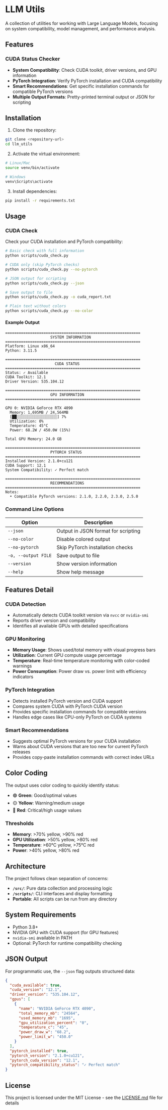 # LLM Utils

A collection of utilities for working with Large Language Models, focusing on system compatibility, model management, and performance analysis.

## Features

### CUDA Status Checker
- **System Compatibility**: Check CUDA toolkit, driver versions, and GPU information
- **PyTorch Integration**: Verify PyTorch installation and CUDA compatibility
- **Smart Recommendations**: Get specific installation commands for compatible PyTorch versions
- **Multiple Output Formats**: Pretty-printed terminal output or JSON for scripting

## Installation

1. Clone the repository:
```bash
git clone <repository-url>
cd llm_utils
```

2. Activate the virtual environment:
```bash
# Linux/Mac
source venv/bin/activate

# Windows
venv\Scripts\activate
```

3. Install dependencies:
```bash
pip install -r requirements.txt
```

## Usage

### CUDA Check
Check your CUDA installation and PyTorch compatibility:

```bash
# Basic check with full information
python scripts/cuda_check.py

# CUDA only (skip PyTorch checks)
python scripts/cuda_check.py --no-pytorch

# JSON output for scripting
python scripts/cuda_check.py --json

# Save output to file
python scripts/cuda_check.py -o cuda_report.txt

# Plain text without colors
python scripts/cuda_check.py --no-color
```

#### Example Output
```
============================================================
                    SYSTEM INFORMATION                     
============================================================
Platform: Linux x86_64
Python: 3.11.5

============================================================
                      CUDA STATUS                          
============================================================
Status: ✓ Available
CUDA Toolkit: 12.1
Driver Version: 535.104.12

============================================================
                    GPU INFORMATION                        
============================================================

GPU 0: NVIDIA GeForce RTX 4090
  Memory: 1,695MB / 24,564MB
  [██░░░░░░░░░░░░░░░░░░] 7%
  Utilization: 0%
  Temperature: 45°C
  Power: 68.2W / 450.0W (15%)

Total GPU Memory: 24.0 GB

============================================================
                    PYTORCH STATUS                         
============================================================
Installed Version: 2.1.0+cu121
CUDA Support: 12.1
System Compatibility: ✓ Perfect match

============================================================
                    RECOMMENDATIONS                        
============================================================
Notes:
  • Compatible PyTorch versions: 2.1.0, 2.2.0, 2.3.0, 2.5.0
```

### Command Line Options

| Option | Description |
|--------|-------------|
| `--json` | Output in JSON format for scripting |
| `--no-color` | Disable colored output |
| `--no-pytorch` | Skip PyTorch installation checks |
| `-o, --output FILE` | Save output to file |
| `--version` | Show version information |
| `--help` | Show help message |

## Features Detail

### CUDA Detection
- Automatically detects CUDA toolkit version via `nvcc` or `nvidia-smi`
- Reports driver version and compatibility
- Identifies all available GPUs with detailed specifications

### GPU Monitoring
- **Memory Usage**: Shows used/total memory with visual progress bars
- **Utilization**: Current GPU compute usage percentage  
- **Temperature**: Real-time temperature monitoring with color-coded warnings
- **Power Consumption**: Power draw vs. power limit with efficiency indicators

### PyTorch Integration
- Detects installed PyTorch version and CUDA support
- Compares system CUDA with PyTorch CUDA version
- Provides specific installation commands for compatible versions
- Handles edge cases like CPU-only PyTorch on CUDA systems

### Smart Recommendations
- Suggests optimal PyTorch versions for your CUDA installation
- Warns about CUDA versions that are too new for current PyTorch releases
- Provides copy-paste installation commands with correct index URLs

## Color Coding

The output uses color coding to quickly identify status:
- 🟢 **Green**: Good/optimal values
- 🟡 **Yellow**: Warning/medium usage
- 🔴 **Red**: Critical/high usage values

### Thresholds
- **Memory**: >70% yellow, >90% red
- **GPU Utilization**: >50% yellow, >80% red  
- **Temperature**: >60°C yellow, >75°C red
- **Power**: >40% yellow, >80% red

## Architecture

The project follows clean separation of concerns:

- **`/src/`**: Pure data collection and processing logic
- **`/scripts/`**: CLI interfaces and display formatting
- **Portable**: All scripts can be run from any directory

## System Requirements

- Python 3.8+
- NVIDIA GPU with CUDA support (for GPU features)
- `nvidia-smi` available in PATH
- Optional: PyTorch for runtime compatibility checking

## JSON Output

For programmatic use, the `--json` flag outputs structured data:

```json
{
  "cuda_available": true,
  "cuda_version": "12.1",
  "driver_version": "535.104.12",
  "gpus": [
    {
      "name": "NVIDIA GeForce RTX 4090",
      "total_memory_mb": "24564",
      "used_memory_mb": "1695",
      "gpu_utilization_percent": "0",
      "temperature_c": "45",
      "power_draw_w": "68.2",
      "power_limit_w": "450.0"
    }
  ],
  "pytorch_installed": true,
  "pytorch_version": "2.1.0+cu121",
  "pytorch_cuda_version": "12.1",
  "pytorch_compatibility_status": "✓ Perfect match"
}
```

## License

This project is licensed under the MIT License - see the <a href="/LICENSE.md">LICENSE.md</a> file for details